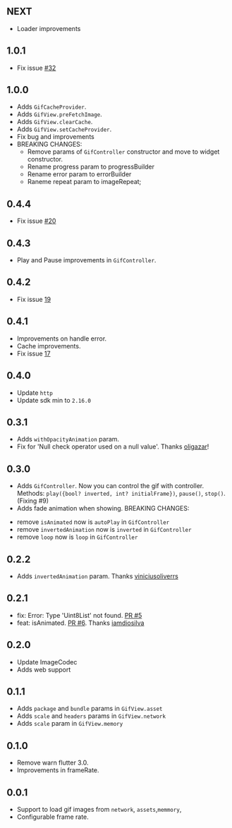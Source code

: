 ## NEXT
* Loader improvements

## 1.0.1

* Fix issue [#32](https://github.com/RafaelBarbosatec/gif_view/issues/32)

## 1.0.0

* Adds `GifCacheProvider`.
* Adds `GifView.preFetchImage`.
* Adds `GifView.clearCache`.
* Adds `GifView.setCacheProvider`.
* Fix bug and improvements
* BREAKING CHANGES:
    - Remove params of `GifController` constructor and move to widget constructor.
    - Rename progress param to progressBuilder
    - Rename error param to errorBuilder
    - Raneme repeat param to imageRepeat;

## 0.4.4

* Fix issue [#20](https://github.com/RafaelBarbosatec/gif_view/issues/20)

## 0.4.3

* Play and Pause improvements in `GifController`.

## 0.4.2

* Fix issue [19](https://github.com/RafaelBarbosatec/gif_view/issues/19#issuecomment-1916085547)

## 0.4.1

* Improvements on handle error.
* Cache improvements.
* Fix issue [17](https://github.com/RafaelBarbosatec/gif_view/issues/17)

## 0.4.0

* Update `http`
* Update sdk min to `2.16.0`

## 0.3.1

* Adds `withOpacityAnimation` param.
* Fix for 'Null check operator used on a null value'. Thanks [oligazar](https://github.com/oligazar)!

## 0.3.0

* Adds `GifController`. Now you can control the gif with controller. Methods: `play({bool? inverted, int? initialFrame})`, `pause()`, `stop()`. (Fixing #9)
* Adds fade animation when showing.
BREAKING CHANGES:
- remove `isAnimated` now is `autoPlay` in `GifController`
- remove `invertedAnimation` now is `inverted` in `GifController`
- remove `loop` now is `loop` in `GifController`

## 0.2.2

* Adds `invertedAnimation` param. Thanks [viniciusoliverrs](https://github.com/viniciusoliverrs)

## 0.2.1

* fix: Error: Type 'Uint8List' not found. [PR #5](https://github.com/RafaelBarbosatec/gif_view/pull/5)
* feat: isAnimated. [PR #6](https://github.com/RafaelBarbosatec/gif_view/pull/6). Thanks [iamdiosilva](https://github.com/iamdiosilva)

## 0.2.0

* Update ImageCodec
* Adds web support

## 0.1.1

* Adds `package` and `bundle` params in `GifView.asset`
* Adds `scale` and `headers` params in `GifView.network`
* Adds `scale` param in `GifView.memory`


## 0.1.0

* Remove warn flutter 3.0.
* Improvements in frameRate.

## 0.0.1

* Support to load gif images from `network`, `assets`,`memmory`,
* Configurable frame rate.

